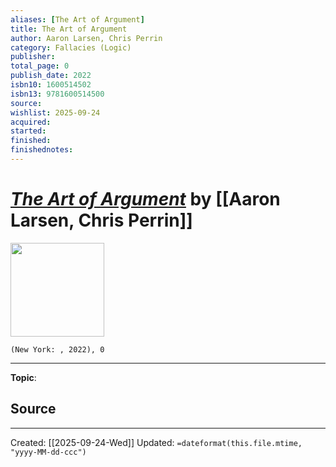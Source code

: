 ```yaml
---
aliases: [The Art of Argument]
title: The Art of Argument
author: Aaron Larsen, Chris Perrin
category: Fallacies (Logic)
publisher: 
total_page: 0
publish_date: 2022
isbn10: 1600514502
isbn13: 9781600514500
source: 
wishlist: 2025-09-24
acquired: 
started: 
finished: 
finishednotes: 
---
```

# *[The Art of Argument]()* by [[Aaron Larsen, Chris Perrin]]

<img src="" width=150>

`(New York: , 2022), 0`



--- 
**Topic**: 

**Source**
- 
 ---
Created: [[2025-09-24-Wed]]
Updated: `=dateformat(this.file.mtime, "yyyy-MM-dd-ccc")`